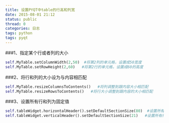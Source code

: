 ```yaml
---
title: 设置PYQT中table的行高和列宽
date: 2015-08-01 21:12
status: public
thread: 0
categories: 日志
tags: python
tags: pyqt
---
```


###1、指定某个行或者列的大小
```python
self.MyTable.setColumnWidth(2,50)  #将第2列的单元格，设置成50宽度
self.MyTable.setRowHeight(2,60)   #将第2行的单元格，设置成60的高度
```
###2、将行和列的大小设为与内容相匹配
```python
self.MyTable.resizeColumnsToContents()   #将列调整到跟内容大小相匹配
self.MyTable.resizeRowsToContents()   #将行大小调整到跟内容的大小相匹配
```
###3、设置所有行和列为固定值
```python
self.tableWidget.horizontalHeader().setDefaultSectionSize(80)  #设置所有列宽为80
self.tableWidget.verticalHeader().setDefaultSectionSize(21)   #设置所有行高为21
```
